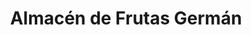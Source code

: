 ---
title: "Almacén de Frutas Germán"
url: /salamanca/almacen-de-frutas-german/
shop: Gemüse & Obst
---